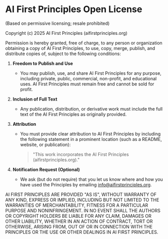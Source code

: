 # AI First Principles Open License
(Based on permissive licensing; resale prohibited)

Copyright (c) 2025 AI First Principles (aifirstprinciples.org)

Permission is hereby granted, free of charge, to any person or organization obtaining a copy of AI First Principles, to use, copy, merge, publish, and distribute copies of, subject to the following conditions:

1. **Freedom to Publish and Use**
   - You may publish, use, and share AI First Principles for any purpose, including private, public, commercial, non-profit, and educational uses. AI First Principles must remain free and cannot be sold for profit.

2. **Inclusion of Full Text**
   - Any publication, distribution, or derivative work must include the full text of the AI First Principles as originally provided.

3. **Attribution**
   - You must provide clear attribution to AI First Principles by including the following statement in a prominent location (such as a README, website, or publication):

     > "This work incorporates the AI First Principles (aifirstprinciples.org)."

4. **Notification Request (Optional)**
   - We ask (but do not require) that you let us know where and how you have used the Principles by emailing info@aifirstprinciples.org.

AI FIRST PRINCIPLES ARE PROVIDED "AS IS", WITHOUT WARRANTY OF ANY KIND, EXPRESS OR IMPLIED, INCLUDING BUT NOT LIMITED TO THE WARRANTIES OF MERCHANTABILITY, FITNESS FOR A PARTICULAR PURPOSE AND NONINFRINGEMENT. IN NO EVENT SHALL THE AUTHORS OR COPYRIGHT HOLDERS BE LIABLE FOR ANY CLAIM, DAMAGES OR OTHER LIABILITY, WHETHER IN AN ACTION OF CONTRACT, TORT OR OTHERWISE, ARISING FROM, OUT OF OR IN CONNECTION WITH THE PRINCIPLES OR THE USE OR OTHER DEALINGS IN AI FIRST PRINCIPLES. 
